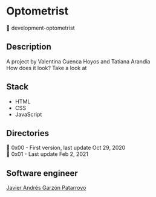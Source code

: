 # Optometrist
:open_file_folder: development-optometrist

## Description
A project by Valentina Cuenca Hoyos and Tatiana Arandia  
How does it look? Take a look at []()

## Stack
* HTML
* CSS
* JavaScript

## Directories
:open_file_folder: 0x00 - First version, last update Oct 29, 2020  
:open_file_folder: 0x01 - Last update Feb 2, 2021

## Software engineer
[Javier Andrés Garzón Patarroyo](https://www.javierandresgp.com)
